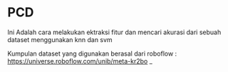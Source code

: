 # PCD

Ini Adalah cara melakukan ektraksi fitur dan mencari akurasi dari sebuah dataset menggunakan knn dan svm

Kumpulan dataset yang digunakan berasal dari roboflow
 : https://universe.roboflow.com/unib/meta-kr2bo _
